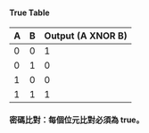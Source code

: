 #### True Table

| A | B | Output (A XNOR B) |
|---|---|------------------|
| 0 | 0 | 1                |
| 0 | 1 | 0                |
| 1 | 0 | 0                |
| 1 | 1 | 1                |

#### 密碼比對：每個位元比對必須為 true。
